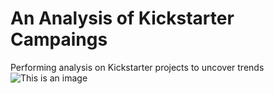 # An Analysis of Kickstarter Campaings
Performing analysis on Kickstarter projects to uncover trends
![This is an image](/assets/images/electrocat.png)
